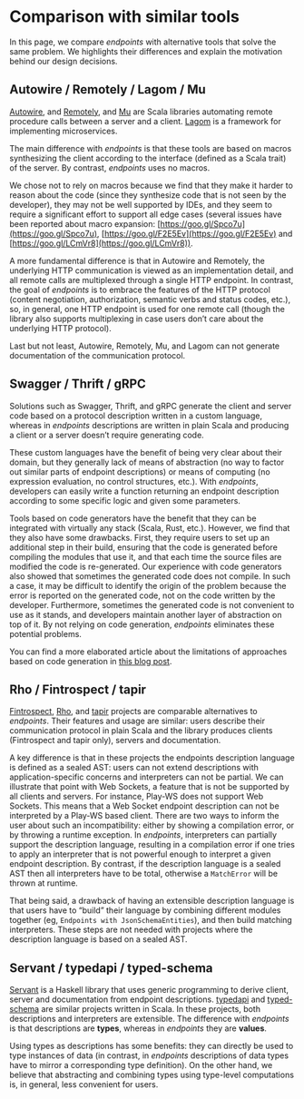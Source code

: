 # Comparison with similar tools

In this page, we compare *endpoints* with alternative tools that solve the same problem.
We highlights their differences and explain the motivation behind our design decisions.

## Autowire / Remotely / Lagom / Mu

[Autowire](https://github.com/lihaoyi/autowire), and
[Remotely](http://verizon.github.io/remotely), and
[Mu](https://github.com/higherkindness/mu) are Scala libraries automating
remote procedure calls between a server and a client.
[Lagom](https://www.lagomframework.com/) is
a framework for implementing microservices.

The main difference with *endpoints* is that these tools are based on
macros synthesizing the client according to the interface (defined as a Scala trait)
of the server. By contrast, *endpoints* uses no macros.

We chose not to rely on macros because we find that they make it harder to reason about the code
(since they synthesize code that is not seen by the developer), they may not be well supported
by IDEs, and they seem to require a significant effort to support all edge cases (several issues
have been reported about macro expansion: [https://goo.gl/Spco7u](https://goo.gl/Spco7u),
[https://goo.gl/F2E5Ev](https://goo.gl/F2E5Ev) and [https://goo.gl/LCmVr8](https://goo.gl/LCmVr8)).

A more fundamental difference is that in Autowire and Remotely, the underlying HTTP communication
is viewed as an implementation detail, and all remote calls are multiplexed through
a single HTTP endpoint. In contrast, the goal of *endpoints* is to embrace the features
of the HTTP protocol (content negotiation, authorization, semantic verbs and status codes,
etc.), so, in general, one HTTP endpoint is used for one remote call (though the library also
supports multiplexing in case users don’t care about the underlying HTTP protocol).

Last but not least, Autowire, Remotely, Mu, and Lagom can not generate documentation of the
communication protocol.

## Swagger / Thrift / gRPC

Solutions such as Swagger, Thrift, and gRPC generate the client and server code
based on a protocol description written in a custom language, whereas in *endpoints*
descriptions are written in plain Scala and producing a client or a server doesn’t
require generating code.

These custom languages have the benefit of being very clear about their domain, but
they generally lack of means of abstraction (no way to factor out similar parts
of endpoint descriptions) or means of computing (no expression evaluation, no control
structures, etc.). With *endpoints*, developers can easily write a function returning
an endpoint description according to some specific logic and given some parameters.

Tools based on code generators have the benefit that they can be integrated with
virtually any stack (Scala, Rust, etc.). However, we find that they also have some
drawbacks. First, they require users to set up an additional step in their
build, ensuring that the code is generated before compiling the modules that use
it, and that each time the source files are modified the code is re-generated.
Our experience with code generators also showed that sometimes the generated code
does not compile. In such a case, it may be difficult to identify the origin of
the problem because the error is reported on the generated code, not on the code
written by the developer. Furthermore, sometimes the generated code is not convenient
to use as it stands, and developers maintain another layer of abstraction on top of it.
By not relying on code generation, *endpoints* eliminates these potential problems.

You can find a more elaborated article about the limitations of approaches based on
code generation in
[this blog post](http://julien.richard-foy.fr/blog/2016/01/24/my-problem-with-code-generation/).

## Rho / Fintrospect / tapir

[Fintrospect](http://fintrospect.io/),
[Rho](https://github.com/http4s/rho), and
[tapir](https://github.com/softwaremill/tapir) projects are comparable alternatives to *endpoints*.
Their features and usage are similar: users describe their communication protocol in plain
Scala and the library produces clients (Fintrospect and tapir only), servers and documentation.

A key difference is that in these projects the endpoints description language is defined as a sealed AST:
users can not extend descriptions with application-specific concerns
and interpreters can not be partial. We can illustrate that point with Web Sockets, a feature that is
not be supported by all clients and servers. For instance, Play-WS does not support Web Sockets. This
means that a Web Socket endpoint description can not be interpreted by a Play-WS based client.
There are two ways to inform the user about such an incompatibility: either by showing a compilation error,
or by throwing a runtime exception. In *endpoints*, interpreters can partially support the description
language, resulting in a compilation error if one tries to apply an interpreter that is not powerful
enough to interpret a given endpoint description. By contrast, if the description language is a sealed
AST then all interpreters have to be total, otherwise a `MatchError` will be thrown at runtime.

That being said, a drawback of having an extensible description language is that users have to “build”
their language by combining different modules together (eg, `Endpoints with JsonSchemaEntities`), and
then build matching interpreters. These steps are not needed with projects where the description language
is based on a sealed AST.

## Servant / typedapi / typed-schema

[Servant](https://haskell-servant.github.io/) is a Haskell library that uses generic
programming to
derive client, server and documentation from endpoint descriptions.
[typedapi](https://github.com/pheymann/typedapi) and
[typed-schema](https://github.com/TinkoffCreditSystems/typed-schema)
are similar projects written in Scala. In these projects, both descriptions and
interpreters are extensible. The difference with *endpoints* is that
descriptions are **types**, whereas in *endpoints* they are **values**.

Using types as descriptions has some benefits: they can directly be used to type instances of
data (in contrast, in *endpoints* descriptions of data types have to mirror a
corresponding type definition). On the other hand, we believe that abstracting and combining
types using type-level computations is, in general, less convenient for users.
